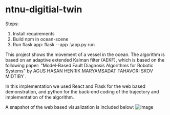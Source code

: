 ﻿# ntnu-digitial-twin

Steps: 
1. Install requirements
2. Build npm in ocean-scene
3. Run flask app: flask --app .\app.py run

This project shows the movement of a vessel in the ocean. The algorithm is based on an adaptive extended Kalman filter (AEKF), which is based on the following paper: "Model-Based Fault Diagnosis Algorithms for Robotic Systems" by AGUS HASAN HENRIK MARYAMSADAT TAHAVORI SKOV MIDTIBY .

In this implementation we used React and Flask for the web based demonstration, and python for the back-end coding of the trajectory and implementation of the algorithm. 

A snapshot of the web based visualization is included below:
![image](https://github.com/user-attachments/assets/4b0b3a46-d6b1-40db-8579-abadfb8d7d8a)
